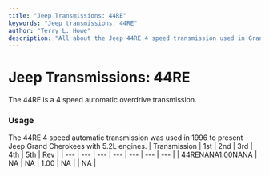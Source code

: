 ```yaml
---
title: "Jeep Transmissions: 44RE"
keywords: "Jeep transmissions, 44RE"
author: "Terry L. Howe"
description: "All about the Jeep 44RE 4 speed transmission used in Grand Cherokees with the 5.2L engine."
---
```


# Jeep Transmissions: 44RE
The 44RE is a 4 speed automatic overdrive transmission.
### Usage
The 44RE 4 speed automatic transmission was used in 1996 to present
Jeep Grand Cherokees with 5.2L engines.
| Transmission | 1st | 2nd | 3rd | 4th | 5th | Rev |
| --- | --- | --- | --- | --- | --- | --- |
| 44RENANA1.00NANA | NA | NA | 1.00 | NA |  | NA |
